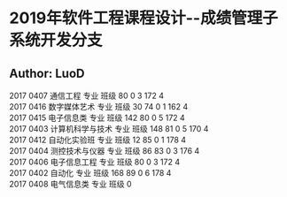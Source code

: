 # 2019年软件工程课程设计--成绩管理子系统开发分支

Author: LuoD
---



2017	0407	通信工程	专业	班级	 	 	80	0	3	172	 	 	 	 	 	4	 														
2017	0416	数字媒体艺术	专业	班级	30	 	74	0	1	162	 	 	 	 	 	4	 												
2017	0415	电子信息类	专业	班级	142	 	80	0	5	172	 	 	 	 	 	4	 														
2017	0403	计算机科学与技术	专业	班级	148	 	81	0	5	170	 	 	 	 	 	4	 														
2017	0412	自动化实验班	专业	班级	12	 	85	0	1	178	 	 	 	 	 	4	 														
2017	0404	测控技术与仪器	专业	班级	86	 	83	0	3	176	 	 	 	 	 	4	 														
2017	0406	电子信息工程	专业	班级	 	 	80	0	3	172	 	 	 	 	 	4	 														
2017	0402	自动化	专业	班级	168	 	89	0	6	178	 	 	 	 	 	4	 														
2017	0408	电气信息类	专业	班级	0	 